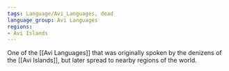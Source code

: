 ```yaml
---
tags: Language/Avi_Languages, dead
language_group: Avi Languages
regions:
- Avi Islands
---
```

One of the [[Avi Languages]] that was originally spoken by the denizens of the [[Avi Islands]], but later spread to nearby regions of the world.